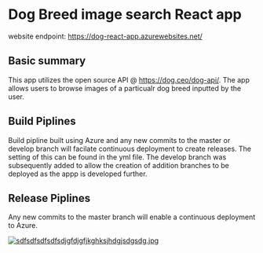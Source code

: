 # Dog Breed image search React app
website endpoint: https://dog-react-app.azurewebsites.net/

## Basic summary 
 This app utilizes the open source API @ https://dog.ceo/dog-api/.
 The app allows users to browse images of a particualr dog breed inputted by the user.
 
##  Build Piplines
Build pipline built using Azure and any new commits to the master or develop branch will facilate 
continuous deployment to create releases. The setting of this can be found in the yml file. The develop branch was subsequently added to allow the creation of addition branches to be deployed as the appp is developed further. 

## Release Piplines 
Any new commits to the master branch will enable a continuous deployment to Azure. 

[![sdfsdfsdfsdfsdjgfdjgfjkghksjhdgjsdgsdg.jpg](https://i.postimg.cc/KvSYdgvh/sdfsdfsdfsdfsdjgfdjgfjkghksjhdgjsdgsdg.jpg)](https://postimg.cc/BtpsFbKm)
